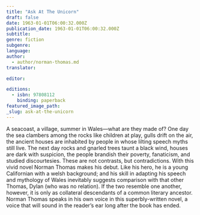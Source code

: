 ```yaml
---
title: "Ask At The Unicorn"
draft: false
date: 1963-01-01T06:00:32.000Z
publication_date: 1963-01-01T06:00:32.000Z
subtitle:
genre: fiction
subgenre:
language:
author:
  - author/norman-thomas.md
translator:

editor:

editions:
  - isbn: 97808112
    binding: paperback
featured_image_path:
_slug: ask-at-the-unicorn
---
```


A seacoast, a village, summer in Wales—what are they made of? One day the sea clambers among the rocks like children at play, gulls drift on the air, the ancient houses are inhabited by people in whose lilting speech myths still live. The next day rocks and gnarled trees taunt a black wind, houses are dark with suspicion, the people brandish their poverty, fanaticism, and studied discourtesies. These are not contrasts, but contradictions. With this vivid novel Norman Thomas makes his debut. Like his hero, he is a young Californian with a welsh background; and his skill in adapting his speech and mythology of Wales inevitably suggests comparison with that other Thomas, Dylan (who was no relation). If the two resemble one another, however, it is only as collateral descendants of a common literary ancestor. Norman Thomas speaks in his own voice in this superbly-written novel, a voice that will sound in the reader’s ear long after the book has ended.

